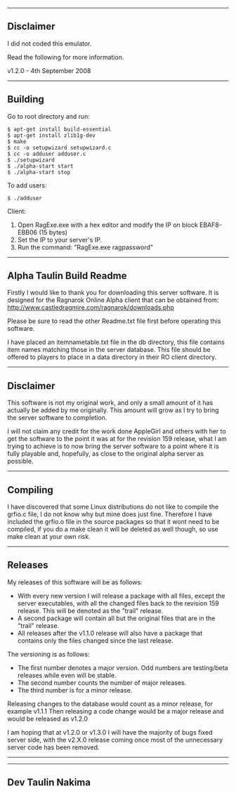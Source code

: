 --------------------------------------------------------------
Disclaimer
--------------------------------------------------------------
I did not coded this emulator.

Read the following for more information.

v1.2.0 - 4th September 2008

--------------------------------------------------------------
Building
--------------------------------------------------------------
Go to root directory and run:
```
$ apt-get install build-essential
$ apt-get install zlib1g-dev
$ make
$ cc -o setupwizard setupwizard.c
$ cc -o adduser adduser.c
$ ./setupwizard
$ ./alpha-start start
$ ./alpha-start stop
```

To add users:
```
$ ./adduser
```
Client:

1. Open RagExe.exe with a hex editor and modify the IP on block EBAF8-EBB06 (15 bytes)
2. Set the IP to your server's IP.
3. Run the command: "RagExe.exe ragpassword"



--------------------------------------------------------------
Alpha Taulin Build Readme
--------------------------------------------------------------

Firstly I would like to thank you for downloading this server
software.
It is designed for the Ragnarok Online Alpha client that can 
be obtained from:
	http://www.castledragmire.com/ragnarok/downloads.php

Please be sure to read the other Readme.txt file first before
operating this software.

I have placed an itemnametable.txt file in the db directory,
this file contains item names matching those in the server 
database. This file should be offered to players to place in a
data directory in their RO client directory.

--------------------------------------------------------------
Disclaimer
--------------------------------------------------------------

This software is not my original work, and only a small amount
of it has actually be added by me originally. This amount will
grow as I try to bring the server software to completion.

I will not claim any credit for the work done AppleGirl and
others with her to get the software to the point it was at for
the revision 159 release, what I am trying to achieve is to
now bring the server software to a point where it is fully
playable and, hopefully, as close to the original alpha server
as possible.


--------------------------------------------------------------
Compiling
--------------------------------------------------------------

I have discovered that some Linux distributions do not like to
compile the grfio.c file, I do not know why but mine does just
fine.
Therefore I have included the grfio.o file in the source
packages so that it wont need to be compiled, if you do a make
clean it will be deleted as well though, so use make clean at
your own risk.


--------------------------------------------------------------
Releases
--------------------------------------------------------------

My releases of this software will be as follows:
* With every new version I will release a package with all 
files, except the server executables, with all the changed
files back to the revision 159 release. This will be denoted
as the "trail" release.
* A second package will contain all but the original files
that are in the "trail" release.
* All releases after the v1.1.0 release will also have a
package that contains only the files changed since the last
release.

The versioning is as follows:
* The first number denotes a major version. Odd numbers are
testing/beta releases while even will be stable.
* The second number counts the number of major releases.
* The third number is for a minor release.

Releasing changes to the database would count as a minor
release, for example v1.1.1
Then releasing a code change would be a major release and
would be released as v1.2.0

I am hoping that at v1.2.0 or v1.3.0 I will have the majority
of bugs fixed server side, with the v2.X.0 release coming
once most of the unnecessary server code has been removed.

--------------------------------------------------------------
--------------------------------------------------------------
Dev Taulin Nakima
--------------------------------------------------------------

